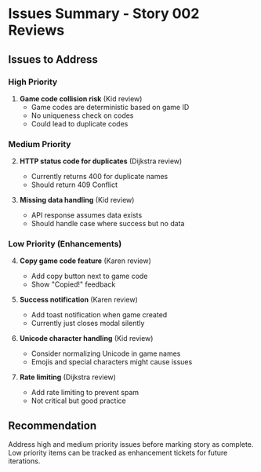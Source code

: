 # Issues Summary - Story 002 Reviews

## Issues to Address

### High Priority
1. **Game code collision risk** (Kid review)
   - Game codes are deterministic based on game ID
   - No uniqueness check on codes
   - Could lead to duplicate codes

### Medium Priority
2. **HTTP status code for duplicates** (Dijkstra review)
   - Currently returns 400 for duplicate names
   - Should return 409 Conflict

3. **Missing data handling** (Kid review)
   - API response assumes data exists
   - Should handle case where success but no data

### Low Priority (Enhancements)
4. **Copy game code feature** (Karen review)
   - Add copy button next to game code
   - Show "Copied!" feedback

5. **Success notification** (Karen review)
   - Add toast notification when game created
   - Currently just closes modal silently

6. **Unicode character handling** (Kid review)
   - Consider normalizing Unicode in game names
   - Emojis and special characters might cause issues

7. **Rate limiting** (Dijkstra review)
   - Add rate limiting to prevent spam
   - Not critical but good practice

## Recommendation
Address high and medium priority issues before marking story as complete. Low priority items can be tracked as enhancement tickets for future iterations.